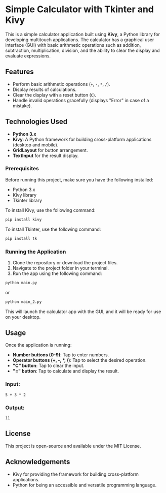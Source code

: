 # Simple Calculator with Tkinter and Kivy

This is a simple calculator application built using **Kivy**, a Python library for developing multitouch applications. The calculator has a graphical user interface (GUI) with basic arithmetic operations such as addition, subtraction, multiplication, division, and the ability to clear the display and evaluate expressions.

## Features

- Perform basic arithmetic operations (`+`, `-`, `*`, `/`).
- Display results of calculations.
- Clear the display with a reset button (`C`).
- Handle invalid operations gracefully (displays "Error" in case of a mistake).

## Technologies Used

- **Python 3.x**
- **Kivy**: A Python framework for building cross-platform applications (desktop and mobile).
- **GridLayout** for button arrangement.
- **TextInput** for the result display.

### Prerequisites

Before running this project, make sure you have the following installed:

- Python 3.x
- Kivy library
- Tkinter library

To install Kivy, use the following command:

```bash
pip install kivy
```
To install Tkinter, use the following command:

```bash
pip install tk
```

### Running the Application

1. Clone the repository or download the project files.
2. Navigate to the project folder in your terminal.
3. Run the app using the following command:

```bash
python main.py
```
or
```bash
python main_2.py
```

This will launch the calculator app with the GUI, and it will be ready for use on your desktop.

## Usage

Once the application is running:

- **Number buttons (0-9)**: Tap to enter numbers.
- **Operator buttons (+, -, *, /)**: Tap to select the desired operation.
- **"C" button**: Tap to clear the input.
- **"=" button**: Tap to calculate and display the result.

### Input: 
`5 + 3 * 2`

### Output:
`11`

## License

This project is open-source and available under the MIT License.

## Acknowledgements

- Kivy for providing the framework for building cross-platform applications.
- Python for being an accessible and versatile programming language.
